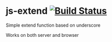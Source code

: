 js-extend [![Build Status][travis-image]][travis-url]
=========

Simple extend function based on underscore

Works on both server and browser

[travis-image]: https://travis-ci.org/vmattos/js-extend.png
[travis-url]: https://travis-ci.org/vmattos/js-extend
